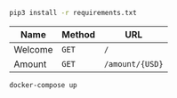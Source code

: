 ```bash
pip3 install -r requirements.txt 
```
| Name   | Method      | URL                    
| ---    | ---         | ---                   
| Welcome   | `GET`       | `/`           
| Amount | `GET`      | `/amount/{USD}`
```bash
docker-compose up
```

